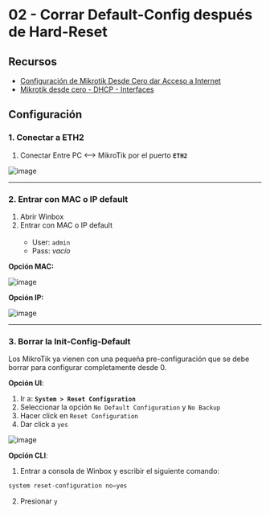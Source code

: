 # 02 - Corrar Default-Config después de Hard-Reset

## Recursos

- [Configuración de Mikrotik Desde Cero dar Acceso a Internet](https://www.youtube.com/watch?v=v3Z9PFvrIts)
- [Mikrotik desde cero - DHCP - Interfaces](https://youtu.be/_53hjQtk73M?si=3DAu2lMT07Yiagbp)

## Configuración

### 1. Conectar a ETH2

1. Conectar Entre PC <--> MikroTik por el puerto **`ETH2`**

![image](https://github.com/Fz3r0/Fz3r0_-_MikroTik/assets/94720207/c1342cff-db87-4ac6-8262-71c32cc1153a)

---

### 2. Entrar con MAC o IP default

1. Abrir Winbox
2. Entrar con MAC o  IP default <br><br>
    - User: `admin`
    - Pass: _vacío_

**Opción MAC:**

![image](https://github.com/Fz3r0/Fz3r0_-_MikroTik/assets/94720207/146bf39a-9aac-46d5-857f-f69fd19c4d76)

**Opción IP:**

![image](https://github.com/Fz3r0/Fz3r0_-_MikroTik/assets/94720207/1698aaa0-a32b-4e92-bc07-5fd2dfaba63c)

---

### 3. Borrar la Init-Config-Default

Los MikroTik ya vienen con una pequeña pre-configuración que se debe borrar para configurar completamente desde 0. 

**Opción UI**:

1. Ir a: **`System > Reset Configuration`**
2. Seleccionar la opción `No Default Configuration` y `No Backup`
3. Hacer click en `Reset Configuration`
4. Dar click a `yes`

![image](https://github.com/Fz3r0/Fz3r0_-_MikroTik/assets/94720207/28de070e-a6ea-4178-aed8-cc6dd90055c9)

**Opción CLI**:

1. Entrar a consola de Winbox y escribir el siguiente comando:

````py
system reset-configuration no=yes
````

2. Presionar `y`


